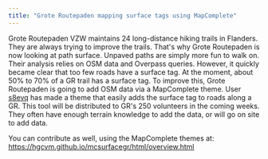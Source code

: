 ```yaml
---
title: "Grote Routepaden mapping surface tags using MapComplete"
---
```


Grote Routepaden VZW maintains 24 long-distance hiking trails in Flanders. They are always trying to improve the trails. That's why Grote Routepaden is now looking at path surface. Unpaved paths are simply more fun to walk on. Their analysis relies on OSM data and Overpass queries. However, it quickly became clear that too few roads have a surface tag. At the moment, about 50% to 70% of a GR trail has a surface tag. To improve this, Grote Routepaden is going to add OSM data via a MapComplete theme. User [s8evq](https://www.openstreetmap.org/user/s8evq) has made a theme that easily adds the surface tag to roads along a GR. This tool will be distributed to GR's 250 volunteers in the coming weeks. They often have enough terrain knowledge to add the data, or will go on site to add data.

You can contribute as well, using the MapComplete themes at: <https://hgcvm.github.io/mcsurfacegr/html/overview.html>
